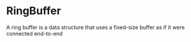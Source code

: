 # RingBuffer
A ring buffer is a data structure that uses a fixed-size buffer as if it were connected end-to-end
